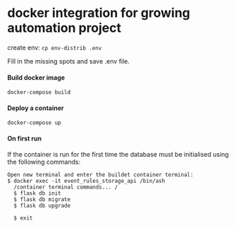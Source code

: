 # docker integration for growing automation project

create env: `cp env-distrib .env`

Fill in the missing spots and save .env file.

#### Build docker image

`docker-compose build`

#### Deploy a container

`docker-compose up`

#### On first run

If the container is run for the first time the database must be initialised
using the following commands:

```
Open new terminal and enter the buildet container terminal:
$ docker exec -it event_rules_storage_api /bin/ash     
  /container terminal commands... /
  $ flask db init
  $ flask db migrate
  $ flask db upgrade

  $ exit
```

